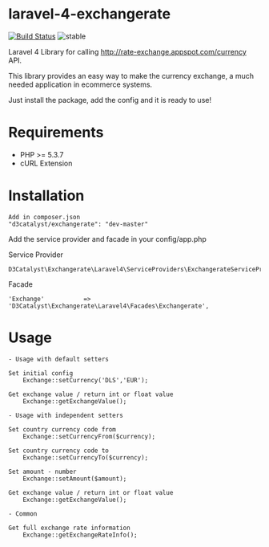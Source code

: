 laravel-4-exchangerate
===============

[![Build Status](https://travis-ci.org/D3Catalyst/laravel-4-exchange-rate-ggl.svg?branch=master)](https://travis-ci.org/D3Catalyst/laravel-4-exchange-rate-ggl)  ![stable](http://img.shields.io/badge/stable-v%201.0.0-blue.svg)

Laravel 4 Library for calling http://rate-exchange.appspot.com/currency API.

This library provides an easy way to make the currency exchange, a much needed application in ecommerce systems.

Just install the package, add the config and it is ready to use!

Requirements
============

* PHP >= 5.3.7
* cURL Extension

Installation
============

    Add in composer.json
    "d3catalyst/exchangerate": "dev-master"

Add the service provider and facade in your config/app.php

Service Provider

    D3Catalyst\Exchangerate\Laravel4\ServiceProviders\ExchangerateServiceProvider

Facade

    'Exchange'           => 'D3Catalyst\Exchangerate\Laravel4\Facades\Exchangerate',

Usage
=====

	- Usage with default setters

	Set initial config
		Exchange::setCurrency('DLS','EUR');

	Get exchange value / return int or float value
		Exchange::getExchangeValue();

	- Usage with independent setters

	Set country currency code from
		Exchange::setCurrencyFrom($currency);

	Set country currency code to
		Exchange::setCurrencyTo($currency);

	Set amount - number
		Exchange::setAmount($amount);

	Get exchange value / return int or float value
		Exchange::getExchangeValue();

	- Common

	Get full exchange rate information
		Exchange::getExchangeRateInfo();
